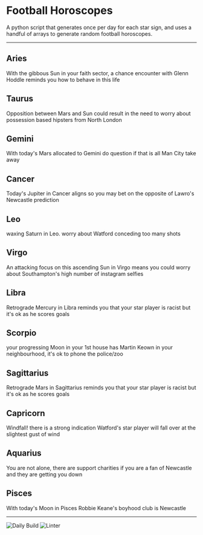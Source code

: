 # Football Horoscopes

A python script that generates once per day for each star sign, and uses a handful of arrays to generate random football horoscopes.

---

<!-- horoscopes_item starts -->
<h2>Aries</h2><p>With the gibbous Sun in your faith sector, a chance encounter with Glenn Hoddle reminds you how to behave in this life</p><h2>Taurus</h2><p>Opposition between Mars and Sun could result in the need to worry about possession based hipsters from North London</p><h2>Gemini</h2><p>With today's Mars allocated to Gemini do question if that is all Man City take away</p><h2>Cancer</h2><p>Today's Jupiter in Cancer aligns so you may bet on the opposite of Lawro's Newcastle prediction</p><h2>Leo</h2><p>waxing Saturn in Leo. worry about Watford conceding too many shots</p><h2>Virgo</h2><p>An attacking focus on this ascending Sun in Virgo means you could worry about Southampton's high number of instagram selfies</p><h2>Libra</h2><p>Retrograde Mercury in Libra reminds you that your star player is racist but it's ok as he scores goals</p><h2>Scorpio</h2><p>your progressing Moon in your 1st house has Martin Keown in your neighbourhood, it's ok to phone the police/zoo</p><h2>Sagittarius</h2><p>Retrograde Mars in Sagittarius reminds you that your star player is racist but it's ok as he scores goals</p><h2>Capricorn</h2><p>Windfall! there is a strong indication Watford's star player will fall over at the slightest gust of wind</p><h2>Aquarius</h2><p>You are not alone, there are support charities if you are a fan of Newcastle and they are getting you down</p><h2>Pisces</h2><p>With today's Moon in Pisces Robbie Keane's boyhood club is Newcastle</p>
<!-- horoscopes_item ends -->

---

![Daily Build](https://github.com/MatBenfield/horofootball.thechels.uk/workflows/Daily%20Build/badge.svg) ![Linter](https://github.com/MatBenfield/horofootball.thechels.uk/workflows/Linter/badge.svg)
